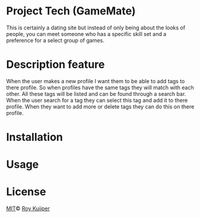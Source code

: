 # Project Tech (GameMate)

This is certainly a dating site but instead of only being about the looks of people, you can meet someone who has a specific skill set and a preference for a select group of games.

# Description feature

When the user makes a new profile I want them to be able to add tags to there profile. So when profiles have the same tags they will match with each other. All these tags will be listed and can be found through a search bar. When the user search for a tag they can select this tag and add it to there profile. When they want to add more or delete tags they can do this on there profile.

# Installation



# Usage

# License

[MIT]()© [Roy Kuijper](https://github.com/RooyyDoe)